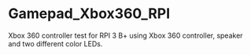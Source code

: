 # Gamepad_Xbox360_RPI
Xbox 360 controller test for RPI 3 B+ using Xbox 360 controller, speaker and two different color LEDs.
